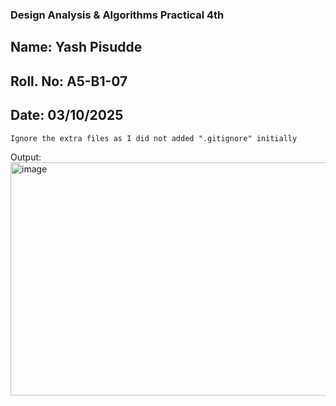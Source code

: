 ### Design Analysis & Algorithms Practical 4th
## Name: Yash Pisudde
## Roll. No: A5-B1-07
## Date: 03/10/2025


``` Ignore the extra files as I did not added ".gitignore" initially ```

Output:
<img width="940" height="373" alt="image" src="https://github.com/user-attachments/assets/d0bad5d0-5a95-4096-bf1a-16a04a5ff255" />

